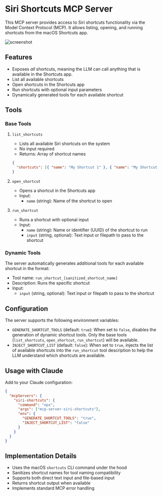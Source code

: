 # Siri Shortcuts MCP Server

This MCP server provides access to Siri shortcuts functionality via the Model Context Protocol (MCP). It allows listing, opening, and running shortcuts from the macOS Shortcuts app.

![screenshot](./screenshot.png)

## Features

- Exposes _all_ shortcuts, meaning the LLM can call anything that is available in the Shortcuts app.
- List all available shortcuts
- Open shortcuts in the Shortcuts app
- Run shortcuts with optional input parameters
- Dynamically generated tools for each available shortcut

## Tools

### Base Tools

1. `list_shortcuts`

   - Lists all available Siri shortcuts on the system
   - No input required
   - Returns: Array of shortcut names

   ```json
   {
     "shortcuts": [{ "name": "My Shortcut 1" }, { "name": "My Shortcut 2" }]
   }
   ```

2. `open_shortcut`

   - Opens a shortcut in the Shortcuts app
   - Input:
     - `name` (string): Name of the shortcut to open

3. `run_shortcut`
   - Runs a shortcut with optional input
   - Input:
     - `name` (string): Name or identifier (UUID) of the shortcut to run
     - `input` (string, optional): Text input or filepath to pass to the shortcut

### Dynamic Tools

The server automatically generates additional tools for each available shortcut in the format:

- Tool name: `run_shortcut_[sanitized_shortcut_name]`
- Description: Runs the specific shortcut
- Input:
  - `input` (string, optional): Text input or filepath to pass to the shortcut

## Configuration

The server supports the following environment variables:

- `GENERATE_SHORTCUT_TOOLS` (default: `true`): When set to `false`, disables the generation of dynamic shortcut tools. Only the base tools (`list_shortcuts`, `open_shortcut`, `run_shortcut`) will be available.
- `INJECT_SHORTCUT_LIST` (default: `false`): When set to `true`, injects the list of available shortcuts into the `run_shortcut` tool description to help the LLM understand which shortcuts are available.

## Usage with Claude

Add to your Claude configuration:

```json
{
  "mcpServers": {
    "siri-shortcuts": {
      "command": "npx",
      "args": ["mcp-server-siri-shortcuts"],
      "env": {
        "GENERATE_SHORTCUT_TOOLS": "true",
        "INJECT_SHORTCUT_LIST": "false"
      }
    }
  }
}
```

## Implementation Details

- Uses the macOS `shortcuts` CLI command under the hood
- Sanitizes shortcut names for tool naming compatibility
- Supports both direct text input and file-based input
- Returns shortcut output when available
- Implements standard MCP error handling
